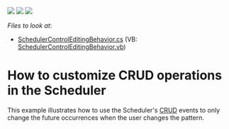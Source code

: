 <!-- default badges list -->
![](https://img.shields.io/endpoint?url=https://codecentral.devexpress.com/api/v1/VersionRange/273273260/21.1.5%2B)
[![](https://img.shields.io/badge/Open_in_DevExpress_Support_Center-FF7200?style=flat-square&logo=DevExpress&logoColor=white)](https://supportcenter.devexpress.com/ticket/details/T1025166)
[![](https://img.shields.io/badge/📖_How_to_use_DevExpress_Examples-e9f6fc?style=flat-square)](https://docs.devexpress.com/GeneralInformation/403183)
<!-- default badges end -->
<!-- default file list -->
*Files to look at*:

* [SchedulerControlEditingBehavior.cs](./CS/Behaviors/SchedulerControlEditingBehavior.cs ) (VB: [SchedulerControlEditingBehavior.vb](./VB/Behaviors/SchedulerControlEditingBehavior.vb))
<!-- default file list end -->

# How to customize CRUD operations in the Scheduler

This example illustrates how to use the Scheduler's [CRUD](https://docs.devexpress.com/WPF/401590/controls-and-libraries/scheduler/create-and-edit-appointments) events to only change the future occurrences when the user changes the pattern.
